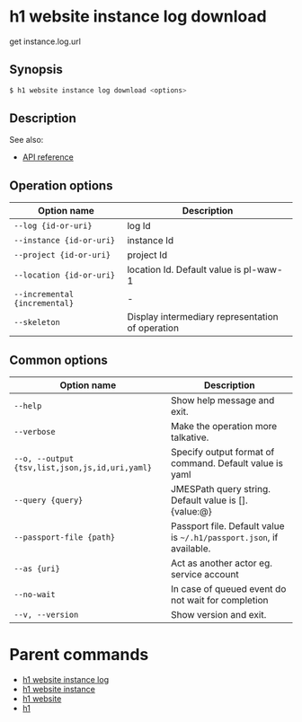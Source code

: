 
# h1 website instance log download

get instance.log.url

## Synopsis

```bash
$ h1 website instance log download <options>
```

## Description

See also:

* [API reference](https://api.hyperone.com/v2/docs#operation/v1:website:instance.log.url:get)

## Operation options

| Option name                       | Description                                      |
| --------------------------------- | ------------------------------------------------ |
| ```--log {id-or-uri}```           | log Id                                           |
| ```--instance {id-or-uri}```      | instance Id                                      |
| ```--project {id-or-uri}```       | project Id                                       |
| ```--location {id-or-uri}```      | location Id. Default value is pl-waw-1           |
| ```--incremental {incremental}``` | -                                                |
| ```--skeleton```                  | Display intermediary representation of operation |

## Common options

| Option name                                        | Description                                                              |
| -------------------------------------------------- | ------------------------------------------------------------------------ |
| ```--help```                                       | Show help message and exit.                                              |
| ```--verbose```                                    | Make the operation more talkative.                                       |
| ```--o, --output {tsv,list,json,js,id,uri,yaml}``` | Specify output format of command. Default value is yaml                  |
| ```--query {query}```                              | JMESPath query string. Default value is [].\{value:@\}                   |
| ```--passport-file {path}```                       | Passport file. Default value is ```~/.h1/passport.json```, if available. |
| ```--as {uri}```                                   | Act as another actor eg. service account                                 |
| ```--no-wait```                                    | In case of queued event do not wait for completion                       |
| ```--v, --version```                               | Show version and exit.                                                   |

# Parent commands

* [h1 website instance log](./../README.md)
* [h1 website instance](./../../README.md)
* [h1 website](./../../../README.md)
* [h1](./../../../../README.md)
